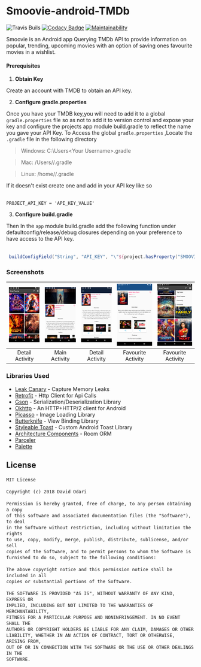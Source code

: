 # Smoovie-android-TMDb

![Travis Buils](https://travis-ci.org/Davidodari/Smoovie-android-TMDb.svg?branch=master)
[![Codacy Badge](https://api.codacy.com/project/badge/Grade/a3842e79b83445e9a05f10cee37d7e4a)](https://app.codacy.com/app/Davidodari/Smoovie-android-TMDb?utm_source=github.com&utm_medium=referral&utm_content=Davidodari/Smoovie-android-TMDb&utm_campaign=Badge_Grade_Dashboard)
[![Maintainability](https://api.codeclimate.com/v1/badges/7776eb88681469a9e49d/maintainability)](https://codeclimate.com/github/Davidodari/Smoovie-android-TMDb/maintainability)

Smoovie is an Android app Querying TMDb API to provide information on popular, trending, upcoming movies
with an option of saving ones favourite movies in a wishlist.

#### Prerequisites
 
 1. **Obtain Key**
 
 Create an account with TMDB to obtain an API key.
 
 2. **Configure gradle.properties**
 
 Once you have your TMDB key,you will need to add it to a global ```gradle.properties``` file so as not to add it to
 version control and expose your key and configure the projects app module build.gradle to reflect the name you gave your
 API Key.
 To Access the global ```gradle.properties``` ,Locate the `.gradle` file in the following directory
 
  > Windows: C:\Users\<Your Username>\.gradle
  
  > Mac: /Users/<Your Username>/.gradle
  
  > Linux: /home/<Your Username>/.gradle 
 
 If it doesn't exist create one and add in your API key like so
 
 ```properties
 
 PROJECT_API_KEY = 'API_KEY_VALUE'
 
 ```
 
 3. **Configure build.gradle**
 
 Then In the `app` module build.gradle add the following function under defaultconfig/release/debug closures depending on your preference
 to have access to the API key.
 
 ```groovy
 
  buildConfigField("String", "API_KEY", "\"${project.hasProperty("SMOOVIE_API_KEY") ? SMOOVIE_API_KEY : System.getenv("SMOOVIE_API_KEY")}\"")
 
  ```

### Screenshots

| [![Screen1](https://github.com/Davidodari/Smoovie-android-TMDb/blob/master/screenshots/screenshot_1.png)]()  | [![Screen2](https://github.com/Davidodari/Smoovie-android-TMDb/blob/master/screenshots/screenshot_2.png)]() | [![Screen3](https://github.com/Davidodari/Smoovie-android-TMDb/blob/master/screenshots/screenshot_3.png)]() |[![Screen4](https://github.com/Davidodari/Smoovie-android-TMDb/blob/master/screenshots/screenshot_4.png)]() |[![Screen5](https://github.com/Davidodari/Smoovie-android-TMDb/blob/master/screenshots/screenshot_5.png)]() |
|:---:|:---:|:---:|:---:|:---:|
| Detail Activity | Main Activity | Detail Activity | Favourite Activity |Favourite Activity |

### Libraries Used

 - [Leak Canary](https://github.com/square/leakcanary) - Capture Memory Leaks
 - [Retrofit](https://square.github.io/retrofit/) - Http Client for Api Calls
 - [Gson](https://github.com/google/gson) - Serialization/Deserialization Library
 - [Okhttp](https://github.com/square/okhttp) - An HTTP+HTTP/2 client for Android 
 - [Picasso](https://square.github.io/picasso/) - Image Loading Library
 - [Butterknife](http://jakewharton.github.io/butterknife/) - View Binding Library
 - [Styleable Toast](https://github.com/Muddz/StyleableToast) - Custom Android Toast Library
 - [Architecture Components](https://developer.android.com/topic/libraries/architecture) - Room ORM
 - [Parceler](https://github.com/johncarl81/parceler)
 - [Palette]()

## License

```
MIT License

Copyright (c) 2018 David Odari

Permission is hereby granted, free of charge, to any person obtaining a copy
of this software and associated documentation files (the "Software"), to deal
in the Software without restriction, including without limitation the rights
to use, copy, modify, merge, publish, distribute, sublicense, and/or sell
copies of the Software, and to permit persons to whom the Software is
furnished to do so, subject to the following conditions:

The above copyright notice and this permission notice shall be included in all
copies or substantial portions of the Software.

THE SOFTWARE IS PROVIDED "AS IS", WITHOUT WARRANTY OF ANY KIND, EXPRESS OR
IMPLIED, INCLUDING BUT NOT LIMITED TO THE WARRANTIES OF MERCHANTABILITY,
FITNESS FOR A PARTICULAR PURPOSE AND NONINFRINGEMENT. IN NO EVENT SHALL THE
AUTHORS OR COPYRIGHT HOLDERS BE LIABLE FOR ANY CLAIM, DAMAGES OR OTHER
LIABILITY, WHETHER IN AN ACTION OF CONTRACT, TORT OR OTHERWISE, ARISING FROM,
OUT OF OR IN CONNECTION WITH THE SOFTWARE OR THE USE OR OTHER DEALINGS IN THE
SOFTWARE.
```
